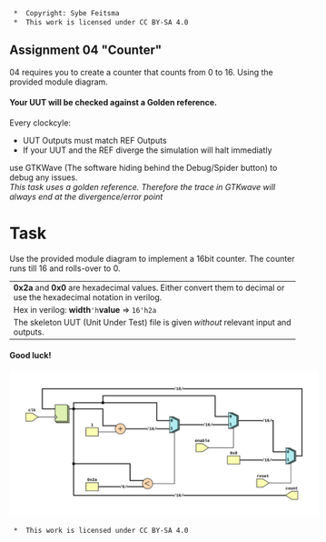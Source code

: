 ```
 *  Copyright: Sybe Feitsma
 *  This work is licensed under CC BY-SA 4.0 
```

## Assignment 04 "Counter"

  04 requires you to create a counter that counts from 0 to 16. Using the provided module diagram.
  
#### Your UUT will be checked against a Golden reference. 
  Every clockcyle:

  - UUT Outputs must match REF Outputs
  - If your UUT and the REF diverge the simulation will halt immediatly

  use GTKWave (The software hiding behind the Debug/Spider button) to debug any issues.\
  *This task uses a golden reference. Therefore the trace in GTKwave will always end at the divergence/error point*

# Task
  Use the provided module diagram to implement a 16bit counter. The counter runs till 16 and rolls-over to 0.
  
  | |
  |-|
  | **0x2a** and **0x0** are hexadecimal values. Either convert them to decimal or use the hexadecimal notation in verilog.|
  | Hex in verilog:  **width**`'h`**value** => `16'h2a`|
  | The skeleton UUT (Unit Under Test) file is given *without* relevant input and outputs. |

  #### Good luck!


<img src="diagram.svg" style="background-color:white;padding:20px;">

```
 *  This work is licensed under CC BY-SA 4.0 
```